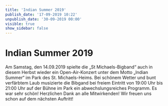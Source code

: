 ```yaml
---
title: 'Indian Summer 2019'
publish_date: '17-09-2019 10:22'
unpublish_date: '30-09-2019 00:00'
visible: true
show_sidebar: false
---
```


# Indian Summer 2019

Am Samstag, den 14.09.2019 spielte die „St Michaels-Bigband“ auch in diesem Herbst wieder ein Open-Air-Konzert unter dem Motto „Indian Summer“ im Park des St. Michaels-Heims. Bei schönem Wetter und bunt verfärbtem Laub musizierte die Bibgand bei freiem Eintritt von 19:00 Uhr bis 21:00 Uhr auf der Bühne im Park ein abwechslungsreiches Programm. Es war sehr schön! Herzlichen Dank an alle Mitwirkenden! Wir freuen uns schon auf dem nächsten Auftritt!
